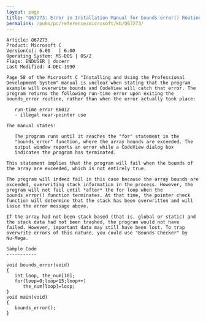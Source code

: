 ```yaml
---
layout: page
title: "Q67273: Error in Installation Manual for bounds-error() Routine"
permalink: /pubs/pc/reference/microsoft/kb/Q67273/
---
```


	Article: Q67273
	Product: Microsoft C
	Version(s): 6.00   | 6.00
	Operating System: MS-DOS | OS/2
	Flags: ENDUSER | docerr
	Last Modified: 4-DEC-1990
	
	Page 58 of the Microsoft C "Installing and Using the Professional
	Development System" manual is unclear when stating that the program
	example will overwrite bounds and CodeView will catch that error. The
	program returns the following run-time error upon exiting the
	bounds_error routine, rather than when the error actually took place:
	
	   run-time error R6012
	   - illegal near-pointer use
	
	The manual states:
	
	   The program runs until it reaches the "for" statement in the
	   "bounds_error" function, where the array bounds are exceeded. The
	   output window reports an error while a CodeView dialog box
	   indicates the program has terminated.
	
	This statement implies that the program will fail when the bounds of
	the array are exceeded, which is not entirely true.
	
	The program will indeed fail in this case because the array bounds are
	exceeded, overwriting stack information in the process. However, the
	program will not fail until *after* the for loop when the
	bounds_error() function terminates. At that time, the pointer check
	function will determine that the stack has been overwritten and will
	issue the error message above.
	
	If the array had not been stack based (that is, global or static) and
	the stack data had not been trashed, the program would not have
	failed. However, important data may still have been lost. To trap
	overwrite errors of this nature, you could use "Bounds Checker" by
	Nu-Mega.
	
	Sample Code
	-----------
	
	void bounds_error(void)
	{
	   int loop, the_num[10];
	   for(loop=0;loop<15;loop++)
	      the_num[loop]=loop;
	}
	void main(void)
	{
	   bounds_error();
	}
